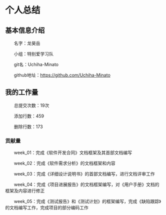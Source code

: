 # 个人总结

## 基本信息介绍

&emsp;&emsp;名字：龙昊岳

&emsp;&emsp;小组：特别爱学习队

&emsp;&emsp;git名：Uchiha-Minato

&emsp;&emsp;github地址：https://github.com/Uchiha-Minato

## 我的工作量

&emsp;&emsp;总提交次数：19次

&emsp;&emsp;添加行数：459

&emsp;&emsp;删除行数：173

### 贡献量

&emsp;&emsp;week_01：完成《软件开发合同》文档框架及其首部文档编写

&emsp;&emsp;week_02：完成《软件需求分析》的文档框架和内容

&emsp;&emsp;week_03：完成《详细设计说明书》的首部文档编写，进行文档评审工作

&emsp;&emsp;week_04：完成《项目进展报告》的文档框架编写，对《用户手册》文档的框架及内容进行修正

&emsp;&emsp;week_05：完成《测试报告》和《测试计划》的框架编写，完成《缺陷跟踪》的文档编写工作，完成项目的部分编码工作
